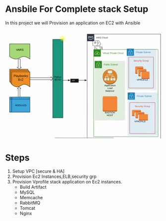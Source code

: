 # Ansbile For Complete stack Setup
In this project we will Provision an application on EC2 with Ansible

![Architecture](./images/architecture.jpg)

# Steps
1. Setup VPC [secure & HA]
2. Provision Ec2 Instances,ELB,security grp
3. Provision Vprofile stack application on Ec2 instances.
   * Build Artifact
   * MySQL
   * Memcache
   * RabbitMQ
   * Tomcat
   * Nginx

